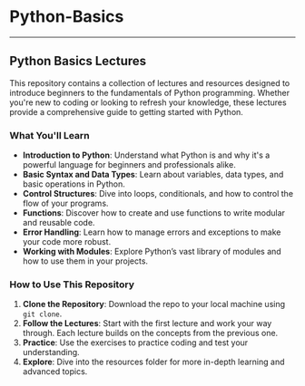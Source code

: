 # Python-Basics
---

## Python Basics Lectures

This repository contains a collection of lectures and resources designed to introduce beginners to the fundamentals of Python programming. Whether you're new to coding or looking to refresh your knowledge, these lectures provide a comprehensive guide to getting started with Python.

### What You'll Learn
- **Introduction to Python**: Understand what Python is and why it's a powerful language for beginners and professionals alike.
- **Basic Syntax and Data Types**: Learn about variables, data types, and basic operations in Python.
- **Control Structures**: Dive into loops, conditionals, and how to control the flow of your programs.
- **Functions**: Discover how to create and use functions to write modular and reusable code.
- **Error Handling**: Learn how to manage errors and exceptions to make your code more robust.
- **Working with Modules**: Explore Python’s vast library of modules and how to use them in your projects.

### How to Use This Repository
1. **Clone the Repository**: Download the repo to your local machine using `git clone`.
2. **Follow the Lectures**: Start with the first lecture and work your way through. Each lecture builds on the concepts from the previous one.
3. **Practice**: Use the exercises to practice coding and test your understanding.
4. **Explore**: Dive into the resources folder for more in-depth learning and advanced topics.
